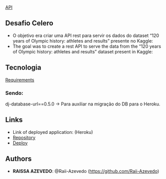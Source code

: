[API]()
 
## Desafio Celero
 
-  O objetivo era criar uma API rest para servir os dados do dataset “120 years of Olympic history: athletes and results” presente no Kaggle:
- The goal was to create a rest API to serve the data from the “120 years of Olympic history: athletes and results” dataset present in Kaggle:

## Tecnologia
 [Requirements](https://github.com/Raii-Azevedo/desafioCelero/blob/master/requirements.txt)
 
 ### Sendo:
 dj-database-url==0.5.0 -> Para auxiliar na migração do DB para o Heroku.

 
## Links
 
  - Link of deployed application: (Heroku)
  - [Repository](https://github.com/Raii-Azevedo/desafioCelero)
  - [Deploy](https://celero-rai.herokuapp.com/athletes/)

 
 
## Authors
 
* **RAISSA AZEVEDO**: @Raii-Azevedo (https://github.com/Raii-Azevedo)
 
 
